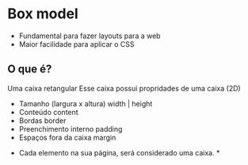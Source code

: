 # Box model

- Fundamental para fazer layouts para a web
- Maior facilidade para aplicar o CSS

## O que é?

Uma caixa retangular
Esse caixa possui propridades de uma caixa (2D)

- Tamanho (largura x altura) width | height
- Conteúdo                   content
- Bordas                     border
- Preenchimento interno      padding
- Espaços fora da caixa      margin

* Cada elemento na sua página, será considerado uma caixa. *
